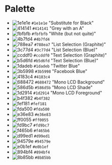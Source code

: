 # Palette

* ![1e1e1e](http://placehold.it/11/1e1e1e&text=%20) `#1e1e1e` "Substitute for Black"
* ![414141](http://placehold.it/11/414141&text=%20) `#414141` "Grey with an A"
* ![fbfbfb](http://placehold.it/11/fbfbfb&text=%20) `#fbfbfb` "White (but not quite)"
* ![4b7fd4](http://placehold.it/11/4b7fd4&text=%20) `#4b7fd4`
* ![788ea7](http://placehold.it/11/788ea7&text=%20) `#788ea7` "List Selection (Graphite)"
* ![3c77d4](http://placehold.it/11/3c77d4&text=%20) `#3c77d4` "List Selection (Blue)"
* ![ccddf0](http://placehold.it/11/ccddf0&text=%20) `#ccddf0` "Text Selection (Graphite)"
* ![b5d6fd](http://placehold.it/11/b5d6fd&text=%20) `#b5d6fd` "Text Selection (Blue)"
* ![1dadeb](http://placehold.it/11/1dadeb&text=%20) `#1dadeb` "Twitter Blue"
* ![3b5998](http://placehold.it/11/3b5998&text=%20) `#3b5998` "Facebook Blue"
* ![4183c4](http://placehold.it/11/4183c4&text=%20) `#4183c4`
* ![688472](http://placehold.it/11/688472&text=%20) `#688472` "Mono LCD Background"
* ![586d5b](http://placehold.it/11/586d5b&text=%20) `#586d5b` "Mono LCD Shade"
* ![1d2914](http://placehold.it/11/1d2914&text=%20) `#1d2914` "Mono LCD Foreground"
* ![b4f382](http://placehold.it/11/b4f382&text=%20) `#b4f382`
* ![fef181](http://placehold.it/11/fef181&text=%20) `#fef181`
* ![fda500](http://placehold.it/11/fda500&text=%20) `#fda500`
* ![e36e83](http://placehold.it/11/e36e83&text=%20) `#e36e83`
* ![ff0055](http://placehold.it/11/ff0055&text=%20) `#ff0055`
* ![fd9bc7](http://placehold.it/11/fd9bc7&text=%20) `#fd9bc7`
* ![f465b6](http://placehold.it/11/f465b6&text=%20) `#f465b6`
* ![d99ed1](http://placehold.it/11/d99ed1&text=%20) `#d99ed1`
* ![94579e](http://placehold.it/11/94579e&text=%20) `#94579e`
* ![e0b1ef](http://placehold.it/11/e0b1ef&text=%20) `#e0b1ef`
* ![894bf4](http://placehold.it/11/894bf4&text=%20) `#894bf4`
* ![8b85bb](http://placehold.it/11/8b85bb&text=%20) `#8b85bb`
